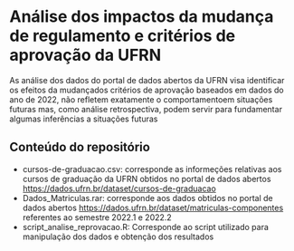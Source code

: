 # Análise dos impactos da mudança de regulamento e critérios de aprovação da UFRN
As análise dos dados do portal de dados abertos da UFRN visa identificar os efeitos da mudançados critérios de aprovação baseados em dados do ano de 2022, não refletem exatamente o comportamentoem situações futuras mas, como análise retrospectiva, podem servir para fundamentar algumas inferências a situações futuras

## Conteúdo do repositório

- cursos-de-graduacao.csv: corresponde as informeções relativas aos cursos de graduação da UFRN obtidos no portal de dados abertos https://dados.ufrn.br/dataset/cursos-de-graduacao
- Dados_Matriculas.rar: corresponde aos dados obtidos no portal de dados abertos https://dados.ufrn.br/dataset/matriculas-componentes referentes ao semestre 2022.1 e 2022.2
- script_analise_reprovacao.R:  Corresponde ao script utilizado para manipulação dos dados e obtenção dos resultados
